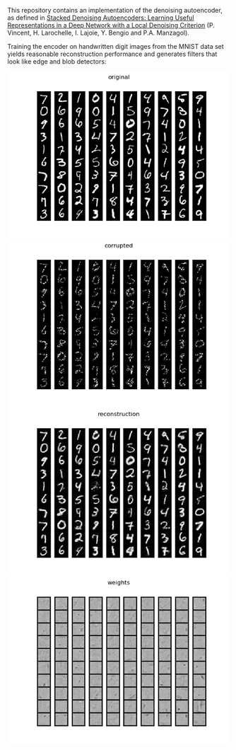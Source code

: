 This repository contains an implementation of the denoising autoencoder, as defined in [Stacked Denoising Autoencoders: Learning Useful Representations in a Deep Network with a Local Denoising Criterion](http://www.jmlr.org/papers/volume11/vincent10a/vincent10a.pdf) (P. Vincent, H. Larochelle, I. Lajoie, Y. Bengio and P.A. Manzagol).

Training the encoder on handwritten digit images from the MNIST data set yields reasonable reconstruction performance and generates filters that look like edge and blob detectors:

<p>
  <img src="img/mnist/original.png" />
  <img src="img/mnist/corrupted.png" />
  <img src="img/mnist/reconstruction.png" />
  <img src="img/mnist/weights.png" />
</p>
